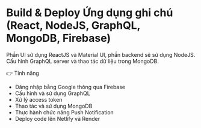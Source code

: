 # Build & Deploy Ứng dụng ghi chú (React, NodeJS, GraphQL, MongoDB, Firebase)

Phần UI sử dụng ReactJS và Material UI, phần backend sẽ sử dụng NodeJS. Cấu hình GraphQL server và thao tác dữ liệu trong MongoDB.

👉 Tính năng

- Đăng nhập bằng Google thông qua Firebase
- Cấu hình và sử dụng GraphQL
- Xử lý access token
- Thao tác và sử dụng MongoDB
- Thực hành chức năng Push Notification
- Deploy code lên Netlify và Render
